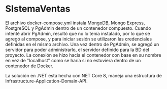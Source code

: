 # SIstemaVentas

El archivo docker-compose.yml instala MongoDB, Mongo Express, PostgreSQL y PgAdmin dentro de un contenedor compuesto. Cuando intenté abrir PgAdmin, resultó que no lo tenía instalado, por lo que se agregó al compose, y para iniciar sesión se utilizaron las credenciales definidas en el mismo archivo. Una vez dentro de PgAdmin, se agregó un servidor para poder administrarlo, el servidor definido para la BD del proyecto. La conexión se hizo hacia el contenedor con base en su nombre en vez de "localhost" como se haría si no estuviera dentro de un contenedor de Docker.

La solución en .NET está hecha con NET Core 8, maneja una estructura de Infrastructure-Application-Domain-API.

